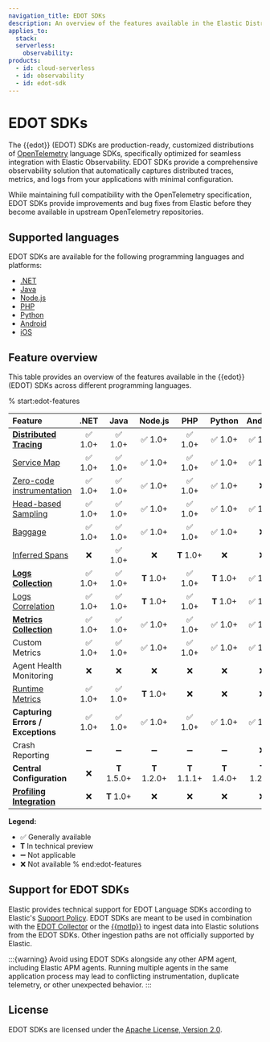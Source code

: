 ```yaml
---
navigation_title: EDOT SDKs
description: An overview of the features available in the Elastic Distribution of OpenTelemetry (EDOT) SDKs for various languages.
applies_to:
  stack:
  serverless:
    observability:
products:
  - id: cloud-serverless
  - id: observability
  - id: edot-sdk
---
```


# EDOT SDKs 

The {{edot}} (EDOT) SDKs are production-ready, customized distributions of [OpenTelemetry](https://opentelemetry.io/) language SDKs, specifically optimized for seamless integration with Elastic Observability. EDOT SDKs provide a comprehensive observability solution that automatically captures distributed traces, metrics, and logs from your applications with minimal configuration.

While maintaining full compatibility with the OpenTelemetry specification, EDOT SDKs provide improvements and bug fixes from Elastic before they become available in upstream OpenTelemetry repositories.

## Supported languages

EDOT SDKs are available for the following programming languages and platforms:

* [.NET](/reference/edot-sdks/dotnet/index.md)
* [Java](/reference/edot-sdks/java/index.md)
* [Node.js](/reference/edot-sdks/nodejs/index.md)
* [PHP](/reference/edot-sdks/php/index.md)
* [Python](/reference/edot-sdks/python/index.md)
* [Android](/reference/edot-sdks/android/index.md)
* [iOS](/reference/edot-sdks/ios/index.md)

## Feature overview

This table provides an overview of the features available in the {{edot}} (EDOT) SDKs across different programming languages.

% start:edot-features

| Feature | .NET | Java | Node.js | PHP | Python | Android | iOS |
| :--- | :---: | :---: | :---: | :---: | :---: | :---: | :---: |
| **[Distributed Tracing](https://opentelemetry.io/docs/concepts/signals/traces/)** | ✅ 1.0+ | ✅ 1.0+ | ✅ 1.0+ | ✅ 1.0+ | ✅ 1.0+ | ✅ 1.0+ | ✅ 1.0+ | 
| [Service Map](docs-content://solutions/observability/apm/service-map.md) | ✅ 1.0+ | ✅ 1.0+ | ✅ 1.0+ | ✅ 1.0+ | ✅ 1.0+ | ✅ 1.0+ | ✅ v1.0+ | 
| [Zero-code instrumentation](https://opentelemetry.io/docs/concepts/instrumentation/zero-code/) | ✅ 1.0+ | ✅ 1.0+ | ✅ 1.0+ | ✅ 1.0+ | ✅ 1.0+ | ❌  | ❌  | 
| [Head-based Sampling](https://opentelemetry.io/docs/concepts/sampling/#head-sampling) | ✅ 1.0+ | ✅ 1.0+ | ✅ 1.0+ | ✅ 1.0+ | ✅ 1.0+ | ✅ 1.1+ | ✅ v1.0+ | 
| [Baggage](https://opentelemetry.io/docs/concepts/signals/baggage/) | ✅ 1.0+ | ✅ 1.0+ | ✅ 1.0+ | ✅ 1.0+ | ✅ 1.0+ | ❌  | ✅ v1.0+ | 
| [Inferred Spans](./java/features.md#inferred-spans) | ❌  | ✅ 1.0+ | ❌  | 𝐓 1.0+ | ❌  | ❌  | ❌  | 
| **[Logs Collection](https://opentelemetry.io/docs/specs/otel/logs/#opentelemetry-solution)** | ✅ 1.0+ | ✅ 1.0+ | 𝐓 1.0+ | ✅ 1.0+ | 𝐓 1.0+ | ✅ 1.0+ | ✅ v1.0+ | 
| [Logs Correlation](https://opentelemetry.io/docs/specs/otel/logs/#log-correlation) | ✅ 1.0+ | ✅ 1.0+ | 𝐓 1.0+ | ✅ 1.0+ | 𝐓 1.0+ | ✅ 1.0+ | ✅ v1.0+ | 
| **[Metrics Collection](https://opentelemetry.io/docs/concepts/signals/metrics/)** | ✅ 1.0+ | ✅ 1.0+ | ✅ 1.0+ | ✅ 1.0+ | ✅ 1.0+ | ✅ 1.0+ | 𝐓 v0.7+ | 
| Custom Metrics | ✅ 1.0+ | ✅ 1.0+ | ✅ 1.0+ | ✅ 1.0+ | ✅ 1.0+ | ✅ 1.0+ | 𝐓 v0.7+ | 
| Agent Health Monitoring | ❌  | ❌  | ❌  | ❌  | ❌  | ❌  | ❌  | 
| [Runtime Metrics](https://opentelemetry.io/docs/specs/semconv/runtime/) | ✅ 1.0+ | ✅ 1.0+ | 𝐓 1.0+ | ❌  | ❌  | ❌  | ❌  | 
| **Capturing Errors / Exceptions** | ✅ 1.0+ | ✅ 1.0+ | ✅ 1.0+ | ✅ 1.0+ | ✅ 1.0+ | ✅ 1.0+ | ✅ v1.0+ | 
| Crash Reporting | ➖  | ➖  | ➖  | ➖  | ➖  | ❌  | ✅ v1.0+ | 
| **Central Configuration** | ❌  | 𝐓 1.5.0+ | 𝐓 1.2.0+ | 𝐓 1.1.1+ | 𝐓 1.4.0+ | 𝐓 1.2.0+  | ❌  | 
| **[Profiling Integration](./java/features.md#elastic-universal-profiling-integration)** | ❌  | 𝐓 1.0+ | ❌  | ❌  | ❌  | ❌  | ❌  | 

**Legend:**

* ✅ Generally available
* 𝐓 In technical preview
* ➖ Not applicable
* ❌ Not available
% end:edot-features

## Support for EDOT SDKs

Elastic provides technical support for EDOT Language SDKs according to Elastic's [Support Policy](https://www.elastic.co/support_policy). EDOT SDKs are meant to be used in combination with the [EDOT Collector](/reference/edot-collector/index.md) or the [{{motlp}}](/reference/motlp.md) to ingest data into Elastic solutions from the EDOT SDKs. Other ingestion paths are not officially supported by Elastic.

:::{warning}
Avoid using EDOT SDKs alongside any other APM agent, including Elastic APM agents. Running multiple agents in the same application process may lead to conflicting instrumentation, duplicate telemetry, or other unexpected behavior.
:::

## License

EDOT SDKs are licensed under the [Apache License, Version 2.0](https://www.apache.org/licenses/LICENSE-2.0).
